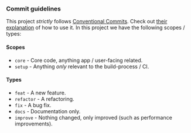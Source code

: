 ### Commit guidelines

This project *strictly* follows [Conventional Commits](https://www.conventionalcommits.org/en/v1.0.0/).
Check out [their explanation](https://www.conventionalcommits.org/en/v1.0.0/#summary) of how to use it.
In this project we have the following scopes / types:

#### Scopes

* `core` - Core code, anything app / user-facing related.
* `setup` - Anything *only* relevant to the build-process / CI.

#### Types

* `feat` - A new feature.
* `refactor` - A refactoring.
* `fix` - A bug fix.
* `docs` - Documentation only.
* `improve` - Nothing changed, only improved (such as performance improvements).
